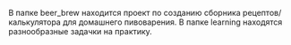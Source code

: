 В папке beer_brew находится проект по созданию сборника рецептов/калькулятора для домашнего пивоварения.
В папке learning находятся разнообразные задачки на практику.
